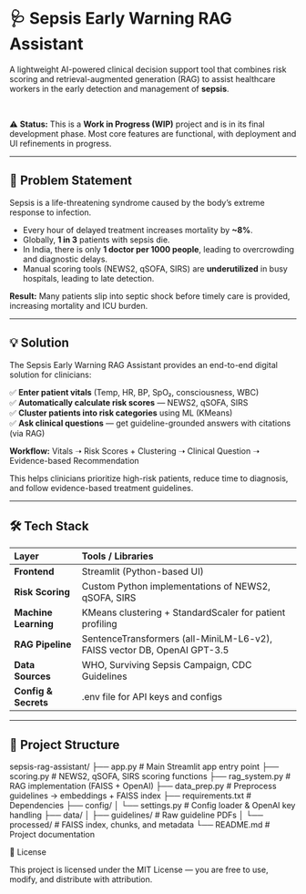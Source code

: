 # 🩺 Sepsis Early Warning RAG Assistant

A lightweight AI-powered clinical decision support tool that combines risk scoring and retrieval-augmented generation (RAG) to assist healthcare workers in the early detection and management of **sepsis**.

<br>

⚠️ **Status:** This is a **Work in Progress (WIP)** project and is in its final development phase. Most core features are functional, with deployment and UI refinements in progress.

---

## 🚨 Problem Statement

Sepsis is a life-threatening syndrome caused by the body’s extreme response to infection.

* Every hour of delayed treatment increases mortality by **~8%**.
* Globally, **1 in 3** patients with sepsis die.
* In India, there is only **1 doctor per 1000 people**, leading to overcrowding and diagnostic delays.
* Manual scoring tools (NEWS2, qSOFA, SIRS) are **underutilized** in busy hospitals, leading to late detection.

**Result:** Many patients slip into septic shock before timely care is provided, increasing mortality and ICU burden.

---

## 💡 Solution

The Sepsis Early Warning RAG Assistant provides an end-to-end digital solution for clinicians:

✅ **Enter patient vitals** (Temp, HR, BP, SpO₂, consciousness, WBC)  
✅ **Automatically calculate risk scores** — NEWS2, qSOFA, SIRS  
✅ **Cluster patients into risk categories** using ML (KMeans)  
✅ **Ask clinical questions** — get guideline-grounded answers with citations (via RAG)

**Workflow:** Vitals ➝ Risk Scores + Clustering ➝ Clinical Question ➝ Evidence-based Recommendation

This helps clinicians prioritize high-risk patients, reduce time to diagnosis, and follow evidence-based treatment guidelines.

---

## 🛠 Tech Stack

| Layer | Tools / Libraries |
| :--- | :--- |
| **Frontend** | Streamlit (Python-based UI) |
| **Risk Scoring** | Custom Python implementations of NEWS2, qSOFA, SIRS |
| **Machine Learning** | KMeans clustering + StandardScaler for patient profiling |
| **RAG Pipeline** | SentenceTransformers (all-MiniLM-L6-v2), FAISS vector DB, OpenAI GPT-3.5 |
| **Data Sources** | WHO, Surviving Sepsis Campaign, CDC Guidelines |
| **Config & Secrets** | .env file for API keys and configs |

---

## 📂 Project Structure

sepsis-rag-assistant/
├── app.py                # Main Streamlit app entry point
├── scoring.py            # NEWS2, qSOFA, SIRS scoring functions
├── rag_system.py         # RAG implementation (FAISS + OpenAI)
├── data_prep.py          # Preprocess guidelines → embeddings + FAISS index
├── requirements.txt      # Dependencies
├── config/
│   └── settings.py       # Config loader & OpenAI key handling
├── data/
│   ├── guidelines/       # Raw guideline PDFs
│   └── processed/        # FAISS index, chunks, and metadata
└── README.md             # Project documentation


📜 License

This project is licensed under the MIT License — you are free to use, modify, and distribute with attribution.
